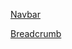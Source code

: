 <a href="http://getbootstrap.com/docs/4.0/components/navbar/">Navbar</a>
<p><a href="http://getbootstrap.com/docs/4.0/components/breadcrumb/">Breadcrumb</a></p>

